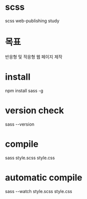 # scss
 scss web-publishing study

# 목표 
 반응형 및 적응형 웹 페이지 제작

# install 
 npm install sass -g
 
# version check
 sass --version
 
# compile
 sass style.scss style.css
 
# automatic compile 
 sass --watch style.scss style.css
 
